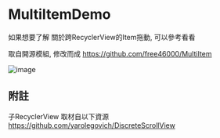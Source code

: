 # MultiItemDemo
如果想要了解 關於跨RecyclerView的Item拖動, 可以參考看看

取自開源模組, 修改而成
https://github.com/free46000/MultiItem


![image](http://i.imgur.com/ern4sbq.jpg)  

附註
--------
子RecyclerView 取材自以下資源                                         
https://github.com/yarolegovich/DiscreteScrollView
